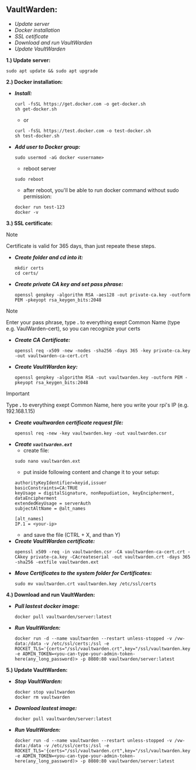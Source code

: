 ## VaultWarden:

+ *Update server*
+ *Docker installation*
+ *SSL cetificate*
+ *Download and run VaultWarden*
+ *Update VaultWarden*

**1.) Update server:**
  ```
  sudo apt update && sudo apt upgrade
  ```


**2.) Docker installation:**
  - ***Install:***
    ```
    curl -fsSL https://get.docker.com -o get-docker.sh
    sh get-docker.sh
    ```
    - or
    ```
    curl -fsSL https://test.docker.com -o test-docker.sh
    sh test-docker.sh
    ```
  - ***Add user to Docker group:***
    ```
    sudo usermod -aG docker <username>
    ```
    - reboot server
    ```
    sudo reboot
    ```
    - after reboot, you'll be able to run docker command without sudo permission:
    ```
    docker run test-123
    docker -v
    ```


**3.) SSL certificate:**
  > [!NOTE]
  > Certificate is valid for 365 days, than just repeate these steps.
  - ***Create folder and cd into it:***
    ```
    mkdir certs
    cd certs/
    ```
  - ***Create private CA key and set pass phrase:***
    ```
    openssl genpkey -algorithm RSA -aes128 -out private-ca.key -outform PEM -pkeyopt rsa_keygen_bits:2048
    ```
  > [!NOTE]
  > Enter your pass phrase, type **.** to everything exept Common Name (type e.g. VaulWarden-cert), so you can recognize your certs 
  - ***Create CA Certificate:***
    ```
    openssl req -x509 -new -nodes -sha256 -days 365 -key private-ca.key -out vaultwarden-ca-cert.crt
    ```
  - ***Create VaultWarden key:***
    ```
    openssl genpkey -algorithm RSA -out vaultwarden.key -outform PEM -pkeyopt rsa_keygen_bits:2048
    ```
  > [!IMPORTANT]
  > Type **.** to everything exept Common Name, here you write your rpi's IP (e.g. 192.168.1.15)
  - ***Create vaultwarden certificate request file:***
    ```
    openssl req -new -key vaultwarden.key -out vaultwarden.csr
    ```
  - ***Create `vaultwarden.ext`***
    - create file:
    ```
    sudo nano vaultwarden.ext
    ```
    - put inside following content and change it to your setup:
    ```
    authorityKeyIdentifier=keyid,issuer
    basicConstraints=CA:TRUE
    keyUsage = digitalSignature, nonRepudiation, keyEncipherment, dataEncipherment
    extendedKeyUsage = serverAuth
    subjectAltName = @alt_names

    [alt_names]
    IP.1 = <your-ip>
    ```
    - and save the file (CTRL + X, and than Y)
  - ***Create VaultWarden certificate:***
    ```
    openssl x509 -req -in vaultwarden.csr -CA vaultwarden-ca-cert.crt -CAkey private-ca.key -CAcreateserial -out vaultwarden.crt -days 365 -sha256 -extfile vaultwarden.ext
    ```
  - ***Move Certificates to the system folder for Certificates:***
    ```
    sudo mv vaultwarden.crt vaultwarden.key /etc/ssl/certs
    ```

    
**4.) Download and run VaultWarden:**
  - ***Pull lastest docker image:***
    ```
    docker pull vaultwarden/server:latest
    ```
  - ***Run VaultWarden:***
    ```
    docker run -d --name vaultwarden --restart unless-stopped -v /vw-data:/data -v /etc/ssl/certs:/ssl -e ROCKET_TLS='{certs="/ssl/vaultwarden.crt",key="/ssl/vaultwarden.key"}' -e ADMIN_TOKEN=<you-can-type-your-admin-token-here(any_long_password)> -p 8080:80 vaultwarden/server:latest
    ```


**5.) Update VaultWarden:**
  - ***Stop VaultWarden:***
    ```
    docker stop vaultwarden
    docker rm vaultwarden
    ```
  - ***Download lastest image:***
    ```
    docker pull vaultwarden/server:latest
    ```
  - ***Run VaultWarden:***
    ```
    docker run -d --name vaultwarden --restart unless-stopped -v /vw-data:/data -v /etc/ssl/certs:/ssl -e ROCKET_TLS='{certs="/ssl/vaultwarden.crt",key="/ssl/vaultwarden.key"}' -e ADMIN_TOKEN=<you-can-type-your-admin-token-here(any_long_password)> -p 8080:80 vaultwarden/server:latest
    ```
